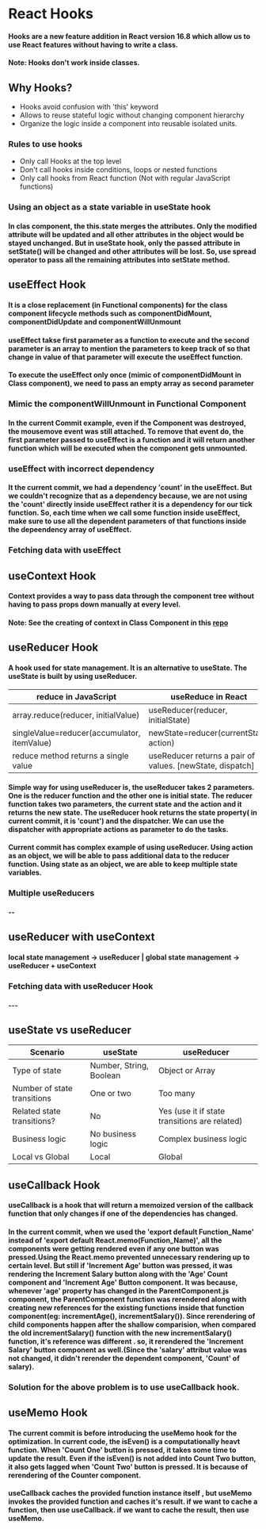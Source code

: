 # React Hooks

#### Hooks are a new feature addition in React version 16.8 which allow us to use React features without having to write a class.

#### Note: Hooks don't work inside classes.

## Why Hooks?

- Hooks avoid confusion with 'this' keyword
- Allows to reuse stateful logic without changing component hierarchy
- Organize the logic inside a component into reusable isolated units.

### Rules to use hooks

- Only call Hooks at the top level
- Don't call hooks inside conditions, loops or nested functions
- Only call hooks from React function (Not with regular JavaScript functions)

### Using an object as a state variable in useState hook

#### In clas component, the this.state merges the attributes. Only the modified attribute will be updated and all other attributes in the object would be stayed unchanged. But in useState hook, only the passed attribute in setState() will be changed and other attributes will be lost. So, use spread operator to pass all the remaining attributes into setState method.

## useEffect Hook

#### It is a close replacement (in Functional components) for the class component lifecycle methods such as componentDidMount, componentDidUpdate and componentWillUnmount

#### useEffect takse first parameter as a function to execute and the second parameter is an array to mention the parameters to keep track of so that change in value of that parameter will execute the useEffect function.

#### To execute the useEffect only once (mimic of componentDidMount in Class component), we need to pass an empty array as second parameter

### Mimic the componentWillUnmount in Functional Component

#### In the current Commit example, even if the Component was destroyed, the mousemove event was still attached. To remove that event do, the first parameter passed to useEffect is a function and it will return another function which will be executed when the component gets unmounted.

### useEffect with incorrect dependency

#### It the current commit, we had a dependency 'count' in the useEffect. But we couldn't recognize that as a dependency because, we are not using the 'count' directly inside useEffect rather it is a dependency for our tick function. So, each time when we call some function inside useEffect, make sure to use all the dependent parameters of that functions inside the depeendency array of useEffect.

### Fetching data with useEffect

## useContext Hook

#### Context provides a way to pass data through the component tree without having to pass props down manually at every level.

#### Note: See the creating of context in Class Component in this [repo](https://github.com/RAVIGANESHMBHAT/ReactJS-Learnings)

## useReducer Hook

#### A hook used for state management. It is an alternative to useState. The useState is built by using useReducer.

| reduce in JavaScript                        | useReduce in React                                        |
| ------------------------------------------- | --------------------------------------------------------- |
| array.reduce(reducer, initialValue)         | useReducer(reducer, initialState)                         |
| singleValue=reducer(accumulator, itemValue) | newState=reducer(currentState, action)                    |
| reduce method returns a single value        | useReducer returns a pair of values. [newState, dispatch] |

#### Simple way for using useReducer is, the useReducer takes 2 parameters. One is the reducer function and the other one is initial state. The reducer function takes two parameters, the current state and the action and it returns the new state. The useReducer hook returns the state property( in current commit, it is 'count') and the dispatcher. We can use the dispatcher with appropriate actions as parameter to do the tasks.

#### Current commit has complex example of using useReducer. Using action as an object, we will be able to pass additional data to the reducer function. Using state as an object, we are able to keep multiple state variables.

### Multiple useReducers

#### --

## useReducer with useContext

#### local state management -> useReducer | global state management -> useReducer + useContext

### Fetching data with useReducer Hook

#### ---

## useState vs useReducer

| Scenario                    | useState                | useReducer                                    |
| --------------------------- | ----------------------- | --------------------------------------------- |
| Type of state               | Number, String, Boolean | Object or Array                               |
| Number of state transitions | One or two              | Too many                                      |
| Related state transitions?  | No                      | Yes (use it if state transitions are related) |
| Business logic              | No business logic       | Complex business logic                        |
| Local vs Global             | Local                   | Global                                        |

## useCallback Hook

#### useCallback is a hook that will return a memoized version of the callback function that only changes if one of the dependencies has changed.

#### In the current commit, when we used the 'export default Function_Name' instead of 'export default React.memo(Function_Name)', all the components were getting rendered even if any one button was pressed.Using the React.memo prevented unnecessary rendering up to certain level. But still if 'Increment Age' button was pressed, it was rendering the Increment Salary button along with the 'Age' Count component and 'Increment Age' Button component. It was because, whenever 'age' property has changed in the ParentComponent.js component, the ParentComponent function was rerendered along with creating new references for the existing functions inside that function component(eg: incrementAge(), incrementSalary()). Since rerendering of child components happen after the shallow comparision, when compared the old incrementSalary() function with the new incrementSalary() function, it's reference was different . so, it rerendered the 'Increment Salary' button component as well.(Since the 'salary' attribut value was not changed, it didn't rerender the dependent component, 'Count' of salary).

### Solution for the above problem is to use useCallback hook.

## useMemo Hook

#### The current commit is before introducing the useMemo hook for the optimization. In current code, the isEven() is a computationally heavt function. When 'Count One' button is pressed, it takes some time to update the result. Even if the isEven() is not added into Count Two button, it also gets lagged when 'Count Two' button is pressed. It is because of rerendering of the Counter component.
#### useCallback caches the provided function instance itself , but useMemo invokes the provided function and caches it's result. if we want to cache a function, then use useCallback. if we want to cache the result, then use useMemo.
